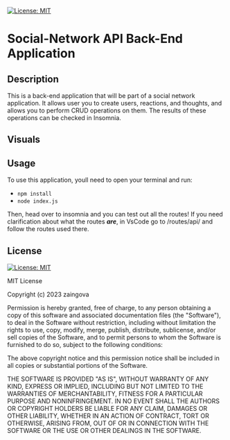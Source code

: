[![License: MIT](https://img.shields.io/badge/License-MIT-yellow.svg)](https://opensource.org/licenses/MIT)
# Social-Network API Back-End Application

## Description

This is a back-end application that will be part of a social network application. It allows user you to create users, reactions, and thoughts, and allows you to perform CRUD operations on them. The results of these operations can be checked in Insomnia.

## Visuals



## Usage

To use this application, youll need to open your terminal and run:

- `npm install`
- `node index.js`

Then, head over to insomnia and you can test out all the routes! If you need clarification about what the routes ***are***, in VsCode go to /routes/api/ and follow the routes used there.

## License
[![License: MIT](https://img.shields.io/badge/License-MIT-yellow.svg)](https://opensource.org/licenses/MIT)

MIT License

Copyright (c) 2023 zaingova

Permission is hereby granted, free of charge, to any person obtaining a copy
of this software and associated documentation files (the "Software"), to deal
in the Software without restriction, including without limitation the rights
to use, copy, modify, merge, publish, distribute, sublicense, and/or sell
copies of the Software, and to permit persons to whom the Software is
furnished to do so, subject to the following conditions:

The above copyright notice and this permission notice shall be included in all
copies or substantial portions of the Software.

THE SOFTWARE IS PROVIDED "AS IS", WITHOUT WARRANTY OF ANY KIND, EXPRESS OR
IMPLIED, INCLUDING BUT NOT LIMITED TO THE WARRANTIES OF MERCHANTABILITY,
FITNESS FOR A PARTICULAR PURPOSE AND NONINFRINGEMENT. IN NO EVENT SHALL THE
AUTHORS OR COPYRIGHT HOLDERS BE LIABLE FOR ANY CLAIM, DAMAGES OR OTHER
LIABILITY, WHETHER IN AN ACTION OF CONTRACT, TORT OR OTHERWISE, ARISING FROM,
OUT OF OR IN CONNECTION WITH THE SOFTWARE OR THE USE OR OTHER DEALINGS IN THE
SOFTWARE.
